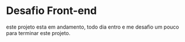 # Desafio Front-end
este projeto esta em andamento, todo dia entro e me desafio um pouco para terminar este projeto.
